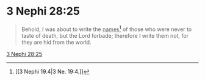 # 3 Nephi 28:25

> Behold, I was about to write the <u>names</u>[^a] of those who were never to taste of death, but the Lord forbade; therefore I write them not, for they are hid from the world.

[3 Nephi 28:25](https://www.churchofjesuschrist.org/study/scriptures/bofm/3-ne/28?lang=eng&id=p25#p25)


[^a]: [[3 Nephi 19.4|3 Ne. 19:4.]]

